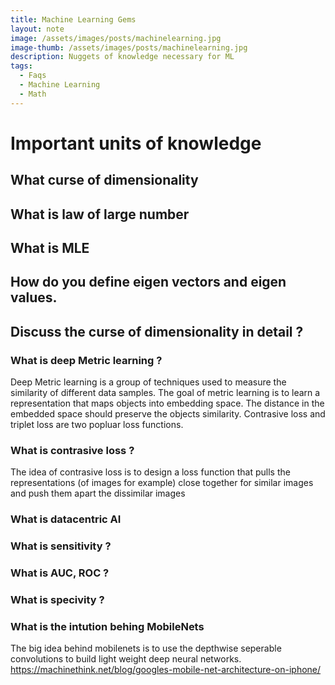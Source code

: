 ```yaml
---
title: Machine Learning Gems
layout: note
image: /assets/images/posts/machinelearning.jpg
image-thumb: /assets/images/posts/machinelearning.jpg
description: Nuggets of knowledge necessary for ML
tags:
  - Faqs
  - Machine Learning
  - Math
---
```


# Important units of knowledge 


## What curse of dimensionality

## What is law of large number

## What is MLE

## How do you define eigen vectors and eigen values.


## Discuss the curse of dimensionality in detail ?


### What is deep Metric learning ?
  Deep Metric learning is a group of techniques used to measure the similarity of different data samples. The goal of metric learning is to learn a 
  representation that maps objects into embedding space. The distance in the embedded space should preserve the objects similarity.
  Contrasive loss and triplet loss are two popluar loss functions.



### What is contrasive loss ?
  The idea of contrasive loss is to design a loss function that pulls the representations (of images for example) close together for similar images
  and push them apart the dissimilar images 


### What is datacentric AI
  

### What is sensitivity ?

### What is AUC, ROC ?

### What is specivity ?

### What is the intution behing MobileNets
  The big idea behind mobilenets is to use the depthwise seperable convolutions to build light weight deep neural networks.
  https://machinethink.net/blog/googles-mobile-net-architecture-on-iphone/
